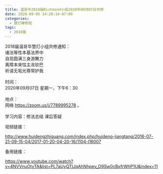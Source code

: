 ```yaml
---
title: 温哥华2018届Richmond小组2020年09月07日共修
date: 2020-09-05 14:28:14-07:00
categories:
  - 慧灯禅修班
tags:
  - 2018届
---
```

2018届温哥华慧灯小组共修通知：\
诸法等性本基法界中\
自现圆满三身游舞力\
离障本来怙主龙钦巴\
祈请无垢光尊常护我\
\
时间：\
2020年09月07日 星期一，下午6：30\
\
地点：\
网络 <https://zoom.us/j/7789995278> 。\
\
学习内容：修法总结 课后答疑  

视频链接：

<!--StartFragment-->

<http://www.huidengzhiguang.com/index.php/huideng-jiangtang/2016-07-21-09-15-04/2017-01-20-04-20-16/1104-l16007>

<!--EndFragment-->

备用链接：

<!--StartFragment-->

<https://www.youtube.com/watch?v=4NVVnuOtyTA&list=PL7aUyQTIJqAhNhpev_O9Sw0cBxfrWhP1U&index=11>